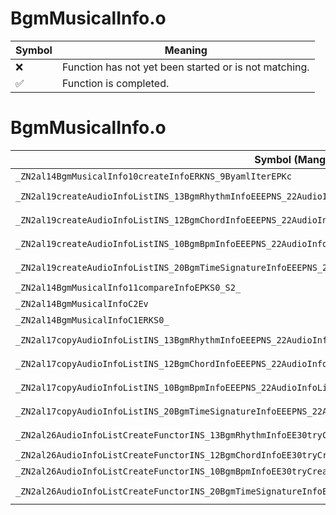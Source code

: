 # BgmMusicalInfo.o
| Symbol | Meaning 
| ------------- | ------------- 
| :x: | Function has not yet been started or is not matching. 
| :white_check_mark: | Function is completed. 


# BgmMusicalInfo.o
| Symbol (Mangled) | Symbol (Demangled) | Decompiled? |
| ------------- |  ------------- | ------------- |
| `_ZN2al14BgmMusicalInfo10createInfoERKNS_9ByamlIterEPKc` | `al::BgmMusicalInfo::createInfo(al::ByamlIter const&,char const*)` | :white_check_mark: |
| `_ZN2al19createAudioInfoListINS_13BgmRhythmInfoEEEPNS_22AudioInfoListWithPartsIT_EERKNS_9ByamlIterEi` | `al::AudioInfoListWithParts<al::BgmRhythmInfo> * al::createAudioInfoList<al::BgmRhythmInfo>(al::ByamlIter const&,int)` | :white_check_mark: |
| `_ZN2al19createAudioInfoListINS_12BgmChordInfoEEEPNS_22AudioInfoListWithPartsIT_EERKNS_9ByamlIterEi` | `al::AudioInfoListWithParts<al::BgmChordInfo> * al::createAudioInfoList<al::BgmChordInfo>(al::ByamlIter const&,int)` | :white_check_mark: |
| `_ZN2al19createAudioInfoListINS_10BgmBpmInfoEEEPNS_22AudioInfoListWithPartsIT_EERKNS_9ByamlIterEi` | `al::AudioInfoListWithParts<al::BgmBpmInfo> * al::createAudioInfoList<al::BgmBpmInfo>(al::ByamlIter const&,int)` | :white_check_mark: |
| `_ZN2al19createAudioInfoListINS_20BgmTimeSignatureInfoEEEPNS_22AudioInfoListWithPartsIT_EERKNS_9ByamlIterEi` | `al::AudioInfoListWithParts<al::BgmTimeSignatureInfo> * al::createAudioInfoList<al::BgmTimeSignatureInfo>(al::ByamlIter const&,int)` | :white_check_mark: |
| `_ZN2al14BgmMusicalInfo11compareInfoEPKS0_S2_` | `al::BgmMusicalInfo::compareInfo(al::BgmMusicalInfo const*,al::BgmMusicalInfo const*)` | :white_check_mark: |
| `_ZN2al14BgmMusicalInfoC2Ev` | `al::BgmMusicalInfo::BgmMusicalInfo(void)` | :white_check_mark: |
| `_ZN2al14BgmMusicalInfoC1ERKS0_` | `al::BgmMusicalInfo::BgmMusicalInfo(al::BgmMusicalInfo const&)` | :white_check_mark: |
| `_ZN2al17copyAudioInfoListINS_13BgmRhythmInfoEEEPNS_22AudioInfoListWithPartsIT_EEPKS4_i` | `al::AudioInfoListWithParts<al::BgmRhythmInfo> * al::copyAudioInfoList<al::BgmRhythmInfo>(al::AudioInfoListWithParts<al::BgmRhythmInfo> const*,int)` | :white_check_mark: |
| `_ZN2al17copyAudioInfoListINS_12BgmChordInfoEEEPNS_22AudioInfoListWithPartsIT_EEPKS4_i` | `al::AudioInfoListWithParts<al::BgmChordInfo> * al::copyAudioInfoList<al::BgmChordInfo>(al::AudioInfoListWithParts<al::BgmChordInfo> const*,int)` | :white_check_mark: |
| `_ZN2al17copyAudioInfoListINS_10BgmBpmInfoEEEPNS_22AudioInfoListWithPartsIT_EEPKS4_i` | `al::AudioInfoListWithParts<al::BgmBpmInfo> * al::copyAudioInfoList<al::BgmBpmInfo>(al::AudioInfoListWithParts<al::BgmBpmInfo> const*,int)` | :white_check_mark: |
| `_ZN2al17copyAudioInfoListINS_20BgmTimeSignatureInfoEEEPNS_22AudioInfoListWithPartsIT_EEPKS4_i` | `al::AudioInfoListWithParts<al::BgmTimeSignatureInfo> * al::copyAudioInfoList<al::BgmTimeSignatureInfo>(al::AudioInfoListWithParts<al::BgmTimeSignatureInfo> const*,int)` | :white_check_mark: |
| `_ZN2al26AudioInfoListCreateFunctorINS_13BgmRhythmInfoEE30tryCreateAudioInfoAndSetToListERKNS_9ByamlIterE` | `al::AudioInfoListCreateFunctor<al::BgmRhythmInfo>::tryCreateAudioInfoAndSetToList(al::ByamlIter const&)` | :white_check_mark: |
| `_ZN2al26AudioInfoListCreateFunctorINS_12BgmChordInfoEE30tryCreateAudioInfoAndSetToListERKNS_9ByamlIterE` | `al::AudioInfoListCreateFunctor<al::BgmChordInfo>::tryCreateAudioInfoAndSetToList(al::ByamlIter const&)` | :white_check_mark: |
| `_ZN2al26AudioInfoListCreateFunctorINS_10BgmBpmInfoEE30tryCreateAudioInfoAndSetToListERKNS_9ByamlIterE` | `al::AudioInfoListCreateFunctor<al::BgmBpmInfo>::tryCreateAudioInfoAndSetToList(al::ByamlIter const&)` | :white_check_mark: |
| `_ZN2al26AudioInfoListCreateFunctorINS_20BgmTimeSignatureInfoEE30tryCreateAudioInfoAndSetToListERKNS_9ByamlIterE` | `al::AudioInfoListCreateFunctor<al::BgmTimeSignatureInfo>::tryCreateAudioInfoAndSetToList(al::ByamlIter const&)` | :white_check_mark: |
